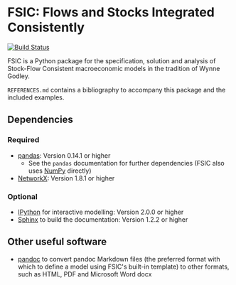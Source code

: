 # FSIC: Flows and Stocks Integrated Consistently

[![Build Status](https://travis-ci.org/cthoung/fsic.svg?branch=master)](https://travis-ci.org/cthoung/fsic)

FSIC is a Python package for the specification, solution and analysis of
Stock-Flow Consistent macroeconomic models in the tradition of Wynne Godley.

`REFERENCES.md` contains a bibliography to accompany this package and the
included examples.

## Dependencies

### Required

* [pandas](http://pandas.pydata.org/):
  Version 0.14.1 or higher
    * See the `pandas` documentation for further dependencies
      (FSIC also uses [NumPy](http://www.numpy.org/) directly)
* [NetworkX](http://networkx.github.io/):
  Version 1.8.1 or higher

### Optional

* [IPython](http://ipython.org/) for interactive modelling:
  Version 2.0.0 or higher
* [Sphinx](http://sphinx-doc.org/) to build the documentation:
  Version 1.2.2 or higher

## Other useful software

* [pandoc](http://johnmacfarlane.net/pandoc/) to convert pandoc Markdown files
  (the preferred format with which to define a model using FSIC's built-in
  template) to other formats, such as HTML, PDF and Microsoft Word docx
